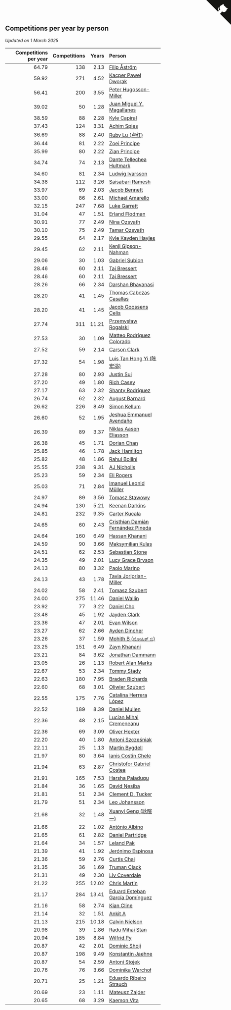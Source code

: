 ## Competitions per year by person

*Updated on  1 March 2025*

| Competitions per year | Competitions | Years | Person |
| ---: | ---: | ---: | :--- |
| 64.79 | 138 | 2.13 | [Filip Åström](https://www.worldcubeassociation.org/persons/2023ASTR01) |
| 59.92 | 271 | 4.52 | [Kacper Paweł Dworak](https://www.worldcubeassociation.org/persons/2020DWOR01) |
| 56.41 | 200 | 3.55 | [Peter Hugosson-Miller](https://www.worldcubeassociation.org/persons/2021HUGO01) |
| 39.02 | 50 | 1.28 | [Juan Miguel Y. Magallanes](https://www.worldcubeassociation.org/persons/2023MAGA09) |
| 38.59 | 88 | 2.28 | [Kyle Capiral](https://www.worldcubeassociation.org/persons/2022CAPI02) |
| 37.43 | 124 | 3.31 | [Achim Spies](https://www.worldcubeassociation.org/persons/2021SPIE01) |
| 36.69 | 88 | 2.40 | [Ruby Lu (卢红)](https://www.worldcubeassociation.org/persons/2022LURU01) |
| 36.44 | 81 | 2.22 | [Zoei Principe](https://www.worldcubeassociation.org/persons/2022PRIN09) |
| 35.99 | 80 | 2.22 | [Zian Principe](https://www.worldcubeassociation.org/persons/2022PRIN08) |
| 34.74 | 74 | 2.13 | [Dante Tellechea Hultmark](https://www.worldcubeassociation.org/persons/2023HULT01) |
| 34.60 | 81 | 2.34 | [Ludwig Ivarsson](https://www.worldcubeassociation.org/persons/2022IVAR01) |
| 34.38 | 112 | 3.26 | [Saisabari Ramesh](https://www.worldcubeassociation.org/persons/2021RAME01) |
| 33.97 | 69 | 2.03 | [Jacob Bennett](https://www.worldcubeassociation.org/persons/2023BENN04) |
| 33.00 | 86 | 2.61 | [Michael Amarello](https://www.worldcubeassociation.org/persons/2022AMAR09) |
| 32.15 | 247 | 7.68 | [Luke Garrett](https://www.worldcubeassociation.org/persons/2017GARR05) |
| 31.04 | 47 | 1.51 | [Erland Flodman](https://www.worldcubeassociation.org/persons/2023FLOD01) |
| 30.91 | 77 | 2.49 | [Nina Ozsvath](https://www.worldcubeassociation.org/persons/2022OZSV03) |
| 30.10 | 75 | 2.49 | [Tamar Ozsvath](https://www.worldcubeassociation.org/persons/2022OZSV04) |
| 29.55 | 64 | 2.17 | [Kyle Kayden Hayles](https://www.worldcubeassociation.org/persons/2022HAYL02) |
| 29.45 | 62 | 2.11 | [Kenji Gipson-Nahman](https://www.worldcubeassociation.org/persons/2023GIPS01) |
| 29.06 | 30 | 1.03 | [Gabriel Subion](https://www.worldcubeassociation.org/persons/2024SUBI01) |
| 28.46 | 60 | 2.11 | [Taj Bressert](https://www.worldcubeassociation.org/persons/2023BRES01) |
| 28.46 | 60 | 2.11 | [Taj Bressert](https://www.worldcubeassociation.org/persons/2023BRES01) |
| 28.26 | 66 | 2.34 | [Darshan Bhavanasi](https://www.worldcubeassociation.org/persons/2022BHAV01) |
| 28.20 | 41 | 1.45 | [Thomas Cabezas Casallas](https://www.worldcubeassociation.org/persons/2023CASA08) |
| 28.20 | 41 | 1.45 | [Jacob Goossens Celis](https://www.worldcubeassociation.org/persons/2023CELI06) |
| 27.74 | 311 | 11.21 | [Przemysław Rogalski](https://www.worldcubeassociation.org/persons/2013ROGA02) |
| 27.53 | 30 | 1.09 | [Matteo Rodríguez Colorado](https://www.worldcubeassociation.org/persons/2024COLO04) |
| 27.52 | 59 | 2.14 | [Carson Clark](https://www.worldcubeassociation.org/persons/2023CLAR02) |
| 27.32 | 54 | 1.98 | [Luis Tan Hong Yi (陈宏溢)](https://www.worldcubeassociation.org/persons/2023YILU01) |
| 27.28 | 80 | 2.93 | [Justin Sui](https://www.worldcubeassociation.org/persons/2022SUIJ01) |
| 27.20 | 49 | 1.80 | [Rich Casey](https://www.worldcubeassociation.org/persons/2023CASE06) |
| 27.17 | 63 | 2.32 | [Shanty Rodríguez](https://www.worldcubeassociation.org/persons/2022CUBI01) |
| 26.74 | 62 | 2.32 | [August Barnard](https://www.worldcubeassociation.org/persons/2022BARN21) |
| 26.62 | 226 | 8.49 | [Simon Kellum](https://www.worldcubeassociation.org/persons/2016KELL12) |
| 26.60 | 52 | 1.95 | [Jeshua Emmanuel Avendaño](https://www.worldcubeassociation.org/persons/2023AVEN01) |
| 26.39 | 89 | 3.37 | [Niklas Aasen Eliasson](https://www.worldcubeassociation.org/persons/2021ELIA01) |
| 26.38 | 45 | 1.71 | [Dorian Chan](https://www.worldcubeassociation.org/persons/2023DORI01) |
| 25.85 | 46 | 1.78 | [Jack Hamilton](https://www.worldcubeassociation.org/persons/2023HAMI08) |
| 25.82 | 48 | 1.86 | [Rahul Bollini](https://www.worldcubeassociation.org/persons/2023BOLL01) |
| 25.55 | 238 | 9.31 | [AJ Nicholls](https://www.worldcubeassociation.org/persons/2015NICH04) |
| 25.23 | 59 | 2.34 | [Eli Rogers](https://www.worldcubeassociation.org/persons/2022ROGE05) |
| 25.03 | 71 | 2.84 | [Imanuel Leonid Müller](https://www.worldcubeassociation.org/persons/2022MULL02) |
| 24.97 | 89 | 3.56 | [Tomasz Stawowy](https://www.worldcubeassociation.org/persons/2021STAW01) |
| 24.94 | 130 | 5.21 | [Keenan Darkins](https://www.worldcubeassociation.org/persons/2019DARK02) |
| 24.81 | 232 | 9.35 | [Carter Kucala](https://www.worldcubeassociation.org/persons/2015KUCA01) |
| 24.65 | 60 | 2.43 | [Cristhian Damián Fernández Pineda](https://www.worldcubeassociation.org/persons/2022PINE05) |
| 24.64 | 160 | 6.49 | [Hassan Khanani](https://www.worldcubeassociation.org/persons/2018KHAN26) |
| 24.59 | 90 | 3.66 | [Maksymilian Kulas](https://www.worldcubeassociation.org/persons/2021KULA02) |
| 24.51 | 62 | 2.53 | [Sebastian Stone](https://www.worldcubeassociation.org/persons/2022STON09) |
| 24.35 | 49 | 2.01 | [Lucy Grace Bryson](https://www.worldcubeassociation.org/persons/2023BRYS01) |
| 24.13 | 80 | 3.32 | [Paolo Marino](https://www.worldcubeassociation.org/persons/2021MARI04) |
| 24.13 | 43 | 1.78 | [Tavia Jorjorian-Miller](https://www.worldcubeassociation.org/persons/2023JORJ01) |
| 24.02 | 58 | 2.41 | [Tomasz Szubert](https://www.worldcubeassociation.org/persons/2022SZUB02) |
| 24.00 | 275 | 11.46 | [Daniel Wallin](https://www.worldcubeassociation.org/persons/2013WALL03) |
| 23.92 | 77 | 3.22 | [Daniel Cho](https://www.worldcubeassociation.org/persons/2021CHOD01) |
| 23.48 | 45 | 1.92 | [Jayden Clark](https://www.worldcubeassociation.org/persons/2023CLAR13) |
| 23.36 | 47 | 2.01 | [Evan Wilson](https://www.worldcubeassociation.org/persons/2023WILS11) |
| 23.27 | 62 | 2.66 | [Ayden Dincher](https://www.worldcubeassociation.org/persons/2022DINC01) |
| 23.26 | 37 | 1.59 | [Mohith B (ಮೋಹಿತ್ ಬಿ)](https://www.worldcubeassociation.org/persons/2023BMOH01) |
| 23.25 | 151 | 6.49 | [Zayn Khanani](https://www.worldcubeassociation.org/persons/2018KHAN28) |
| 23.21 | 84 | 3.62 | [Jonathan Dammann](https://www.worldcubeassociation.org/persons/2021DAMM01) |
| 23.05 | 26 | 1.13 | [Robert Alan Marks](https://www.worldcubeassociation.org/persons/2024MARK03) |
| 22.67 | 53 | 2.34 | [Tommy Stady](https://www.worldcubeassociation.org/persons/2022STAD01) |
| 22.63 | 180 | 7.95 | [Braden Richards](https://www.worldcubeassociation.org/persons/2017RICH02) |
| 22.60 | 68 | 3.01 | [Oliwier Szubert](https://www.worldcubeassociation.org/persons/2022SZUB01) |
| 22.55 | 175 | 7.76 | [Catalina Herrera López](https://www.worldcubeassociation.org/persons/2017LOPE31) |
| 22.52 | 189 | 8.39 | [Daniel Mullen](https://www.worldcubeassociation.org/persons/2016MULL04) |
| 22.36 | 48 | 2.15 | [Lucian Mihai Cremeneanu](https://www.worldcubeassociation.org/persons/2023CREM01) |
| 22.36 | 69 | 3.09 | [Oliver Hexter](https://www.worldcubeassociation.org/persons/2022HEXT01) |
| 22.20 | 40 | 1.80 | [Antoni Szcześniak](https://www.worldcubeassociation.org/persons/2023SZCZ04) |
| 22.11 | 25 | 1.13 | [Martin Bygdell](https://www.worldcubeassociation.org/persons/2024BYGD01) |
| 21.97 | 80 | 3.64 | [Ianis Costin Chele](https://www.worldcubeassociation.org/persons/2021CHEL01) |
| 21.94 | 63 | 2.87 | [Christofor Gabriel Costea](https://www.worldcubeassociation.org/persons/2022COST03) |
| 21.91 | 165 | 7.53 | [Harsha Paladugu](https://www.worldcubeassociation.org/persons/2017PALA08) |
| 21.84 | 36 | 1.65 | [David Nesiba](https://www.worldcubeassociation.org/persons/2023NESI01) |
| 21.81 | 51 | 2.34 | [Clement D. Tucker](https://www.worldcubeassociation.org/persons/2022TUCK09) |
| 21.79 | 51 | 2.34 | [Leo Johansson](https://www.worldcubeassociation.org/persons/2022JOHA08) |
| 21.68 | 32 | 1.48 | [Xuanyi Geng (耿暄一)](https://www.worldcubeassociation.org/persons/2023GENG02) |
| 21.66 | 22 | 1.02 | [António Albino](https://www.worldcubeassociation.org/persons/2024ALBI01) |
| 21.65 | 61 | 2.82 | [Daniel Partridge](https://www.worldcubeassociation.org/persons/2022PART02) |
| 21.64 | 34 | 1.57 | [Leland Pak](https://www.worldcubeassociation.org/persons/2023PAKL02) |
| 21.39 | 41 | 1.92 | [Jerónimo Espinosa](https://www.worldcubeassociation.org/persons/2023ESPI07) |
| 21.36 | 59 | 2.76 | [Curtis Chai](https://www.worldcubeassociation.org/persons/2022CHAI02) |
| 21.35 | 36 | 1.69 | [Truman Clack](https://www.worldcubeassociation.org/persons/2023CLAC02) |
| 21.31 | 49 | 2.30 | [Liv Coverdale](https://www.worldcubeassociation.org/persons/2022COVE02) |
| 21.22 | 255 | 12.02 | [Chris Martin](https://www.worldcubeassociation.org/persons/2013MART03) |
| 21.17 | 284 | 13.41 | [Eduard Esteban García Domínguez](https://www.worldcubeassociation.org/persons/2011EDUA01) |
| 21.16 | 58 | 2.74 | [Kian Cline](https://www.worldcubeassociation.org/persons/2022CLIN01) |
| 21.14 | 32 | 1.51 | [Ankit A](https://www.worldcubeassociation.org/persons/2023AANK01) |
| 21.13 | 215 | 10.18 | [Calvin Nielson](https://www.worldcubeassociation.org/persons/2014NIEL03) |
| 20.98 | 39 | 1.86 | [Radu Mihai Stan](https://www.worldcubeassociation.org/persons/2023STAN09) |
| 20.94 | 185 | 8.84 | [Wilfrid Py](https://www.worldcubeassociation.org/persons/2016PYWI01) |
| 20.87 | 42 | 2.01 | [Dominic Shoji](https://www.worldcubeassociation.org/persons/2023SHOJ01) |
| 20.87 | 198 | 9.49 | [Konstantin Jaehne](https://www.worldcubeassociation.org/persons/2015JAEH01) |
| 20.87 | 54 | 2.59 | [Antoni Stojek](https://www.worldcubeassociation.org/persons/2022STOJ03) |
| 20.76 | 76 | 3.66 | [Dominika Warchoł](https://www.worldcubeassociation.org/persons/2021WARC01) |
| 20.71 | 25 | 1.21 | [Eduardo Ribeiro Strauch](https://www.worldcubeassociation.org/persons/2023STRA33) |
| 20.69 | 23 | 1.11 | [Mateusz Zajder](https://www.worldcubeassociation.org/persons/2024ZAJD01) |
| 20.65 | 68 | 3.29 | [Kaemon Vita](https://www.worldcubeassociation.org/persons/2021VITA01) |


<a href="https://github.com/jonatanklosko/wca_statistics" class="github-corner" aria-label="View source on Github"><svg width="80" height="80" viewBox="0 0 250 250" style="fill:#151513; color:#fff; position: absolute; top: 0; border: 0; right: 0;" aria-hidden="true"><path d="M0,0 L115,115 L130,115 L142,142 L250,250 L250,0 Z"></path><path d="M128.3,109.0 C113.8,99.7 119.0,89.6 119.0,89.6 C122.0,82.7 120.5,78.6 120.5,78.6 C119.2,72.0 123.4,76.3 123.4,76.3 C127.3,80.9 125.5,87.3 125.5,87.3 C122.9,97.6 130.6,101.9 134.4,103.2" fill="currentColor" style="transform-origin: 130px 106px;" class="octo-arm"></path><path d="M115.0,115.0 C114.9,115.1 118.7,116.5 119.8,115.4 L133.7,101.6 C136.9,99.2 139.9,98.4 142.2,98.6 C133.8,88.0 127.5,74.4 143.8,58.0 C148.5,53.4 154.0,51.2 159.7,51.0 C160.3,49.4 163.2,43.6 171.4,40.1 C171.4,40.1 176.1,42.5 178.8,56.2 C183.1,58.6 187.2,61.8 190.9,65.4 C194.5,69.0 197.7,73.2 200.1,77.6 C213.8,80.2 216.3,84.9 216.3,84.9 C212.7,93.1 206.9,96.0 205.4,96.6 C205.1,102.4 203.0,107.8 198.3,112.5 C181.9,128.9 168.3,122.5 157.7,114.1 C157.9,116.9 156.7,120.9 152.7,124.9 L141.0,136.5 C139.8,137.7 141.6,141.9 141.8,141.8 Z" fill="currentColor" class="octo-body"></path></svg></a><style>.github-corner:hover .octo-arm{animation:octocat-wave 560ms ease-in-out}@keyframes octocat-wave{0%,100%{transform:rotate(0)}20%,60%{transform:rotate(-25deg)}40%,80%{transform:rotate(10deg)}}@media (max-width:500px){.github-corner:hover .octo-arm{animation:none}.github-corner .octo-arm{animation:octocat-wave 560ms ease-in-out}}</style>
